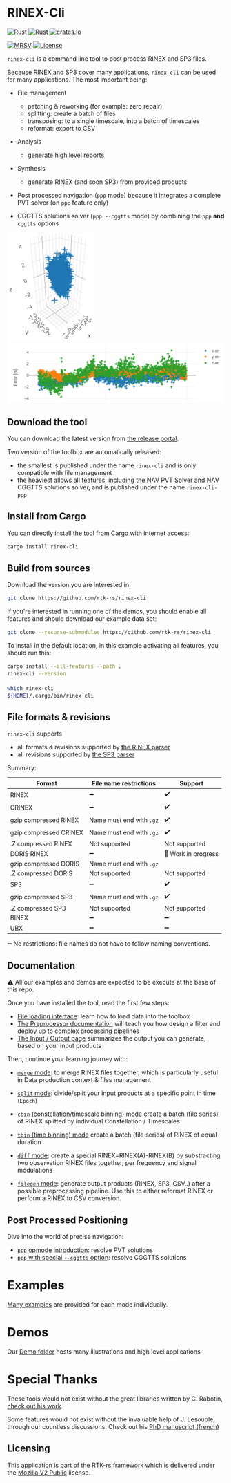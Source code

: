 RINEX-Cli
=========

[![Rust](https://github.com/rtk-rs/rinex-cli/actions/workflows/rust.yml/badge.svg)](https://github.com/rtk-rs/rinex-cli/actions/workflows/rust.yml)
[![Rust](https://github.com/rtk-rs/rinex-cli/actions/workflows/daily.yml/badge.svg)](https://github.com/rtk-rs/rinex-cli/actions/workflows/daily.yml)
[![crates.io](https://img.shields.io/crates/v/rinex-cli.svg)](https://crates.io/crates/rinex-cli)

[![MRSV](https://img.shields.io/badge/MSRV-1.81.0-orange?style=for-the-badge)](https://github.com/rust-lang/rust/releases/tag/1.81.0)
[![License](https://img.shields.io/badge/license-MPL_2.0-orange?style=for-the-badge&logo=mozilla)](https://github.com/rtk-rs/rinex-cli/blob/main/LICENSE)

`rinex-cli` is a command line tool to post process RINEX and SP3 files.

Because RINEX and SP3 cover many applications, `rinex-cli` can be used for many applications. 
The most important being:

- File management
  - patching & reworking (for example: zero repair)
  - splitting: create a batch of files
  - transposing: to a single timescale, into a batch of timescales
  - reformat: export to CSV

- Analysis 
  - generate high level reports

- Synthesis
  - generate RINEX (and soon SP3) from provided products

- Post processed navigation (`ppp` mode) because it integrates a complete
PVT solver (on `ppp` feature only)

- CGGTTS solutions solver (`ppp --cggtts` mode) by combining the `ppp` **and** `cggtts` options

<img src="plots/errors-3d.png" alt="3D Errors" style="display: inline-block; width=100px" />
<img src="plots/errors-coords.png" alt="3D Errors" style="display: inline-block; width=100px" />

## Download the tool

You can download the latest version from [the release portal](https://github.com/rtk-rs/rinex-cli/releases).

Two version of the toolbox are automatically released:

* the smallest is published under the name `rinex-cli` and is only compatible with file management
* the heaviest allows all features, including the NAV PVT Solver and NAV CGGTTS solutions solver, and is published
under the name `rinex-cli-ppp`

## Install from Cargo

You can directly install the tool from Cargo with internet access:

```bash
cargo install rinex-cli
```

## Build from sources

Download the version you are interested in:

```bash
git clone https://github.com/rtk-rs/rinex-cli
```

If you're interested in running one of the demos, you should enable all features
and should download our example data set:

```bash
git clone --recurse-submodules https://github.com/rtk-rs/rinex-cli
```

To install in the default location, in this example activating all features,
you should run this:

```bash
cargo install --all-features --path .
rinex-cli --version

which rinex-cli
${HOME}/.cargo/bin/rinex-cli
```

## File formats & revisions

`rinex-cli` supports 

- all formats & revisions supported by [the RINEX parser](https://github.com/rtk-rs/rinex)
- all revisions supported by [the SP3 parser](https://github.com/rtk-rs/sp3)

Summary:

| Format                 | File name restrictions            |    Support                         |
|------------------------|-----------------------------------|------------------------------------|
| RINEX                  | :heavy_minus_sign:                | :heavy_check_mark:                 |
| CRINEX                 | :heavy_minus_sign:                | :heavy_check_mark:                 | 
| gzip compressed RINEX  | Name must end with `.gz`          | :heavy_check_mark:                 | 
| gzip compressed CRINEX | Name must end with `.gz`          | :heavy_check_mark:                 | 
| .Z compressed RINEX    | Not supported                     | Not supported                      |
| DORIS RINEX            | :heavy_minus_sign:                | :construction: Work in progress    |
| gzip compressed DORIS  | Name must end with `.gz`          | 
| .Z compressed DORIS    | Not supported                     | Not supported                      |
| SP3                    | :heavy_minus_sign:                | :heavy_check_mark:                 | 
| gzip compressed SP3    | Name must end with `.gz`          | :heavy_check_mark:                 | 
| .Z compressed SP3      | Not supported                     | Not supported                      |
| BINEX                  | :heavy_minus_sign:                | :heavy_minus_sign:                 |
| UBX                    | :heavy_minus_sign:                | :heavy_minus_sign:                 |

:heavy_minus_sign: No restrictions: file names do not have to follow naming conventions.  

## Documentation

:warning: All our examples and demos are expected to be execute at the base of this repo.

Once you have installed the tool, read the first few steps:

- [File loading interface](./documentation/FileLoading.md): learn how to load data into the toolbox
- [The Preprocessor documentation](./documentation/Preprocessor.md) will teach you
how design a filter and deploy up to complex processing pipelines
- [The Input / Output page](./documentation/InputOutput.md) summarizes the output you can
generate, based on your input products

Then, continue your learning journey with:

- [`merge` mode](./documentation/Merge.md): to merge RINEX files together,
which is particularly useful in Data production context & files management

- [`split` mode](./documentation/Split.md): divide/split your input products at a specific point in time (`Epoch`)
- [`cbin` (constellation/timescale binning) mode](./documentation/CBin.md) create a batch (file series) of RINEX splitted by individual Constellation / Timescales 
- [`tbin` (time binning) mode](./documentation/TBin.md) create a batch (file series) of RINEX of equal duration

- [`diff` mode](./documentation/Diff.md): create a special RINEX=RINEX(A)-RINEX(B)
by substracting two observation RINEX files together, per frequency and signal modulations

- [`filegen` mode](./documentation/Filegen.md): generate output products (RINEX, SP3, CSV..)
after a possible preprocessing pipeline. Use this to either reformat RINEX or perform a RINEX to CSV conversion.

## Post Processed Positioning

Dive into the world of precise navigation:

- [`ppp` opmode introduction](./documentation/PPP.md): resolve PVT solutions
- [`ppp` with special `--cggtts` option](./documentation/CGGTTS.md): resolve CGGTTS solutions

Examples
========

[Many examples](./examples/README.md) are provided for each mode individually.

Demos
=====

Our [Demo folder](./demos) hosts many illustrations and high level applications

Special Thanks
==============

These tools would not exist without the great libraries written by C. Rabotin, 
[check out his work](https://github.com/nyx-space).  

Some features would not exist without the invaluable help of J. Lesouple, through
our countless discussions. Check out his 
[PhD manuscript (french)](http://perso.recherche.enac.fr/~julien.lesouple/fr/publication/thesis/THESIS.pdf?fbclid=IwAR3WlHm0eP7ygRzywbL07Ig-JawvsdCEdvz1umJJaRRXVO265J9cp931YyI)

## Licensing

This application is part of the [RTK-rs framework](https://github.com/rtk-rs) which
is delivered under the [Mozilla V2 Public](https://www.mozilla.org/en-US/MPL/2.0) license.
